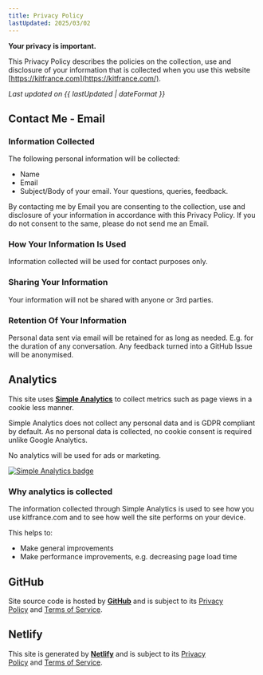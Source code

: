 ```yaml
---
title: Privacy Policy
lastUpdated: 2025/03/02
---
```

**Your privacy is important.**

This Privacy Policy describes the policies on the collection, use and disclosure of your information that is collected when you use this website [https://kitfrance.com](https://kitfrance.com/).

*Last updated on {{ lastUpdated | dateFormat }}*

## Contact Me - Email

### Information Collected

The following personal information will be collected:

- Name
- Email
- Subject/Body of your email. Your questions, queries, feedback.

By contacting me by Email you are consenting to the collection, use and disclosure of your information in accordance with this Privacy Policy. If you do not consent to the same, please do not send me an Email.

### How Your Information Is Used

Information collected will be used for contact purposes only.

### Sharing Your Information

Your information will not be shared with anyone or 3rd parties.

### Retention Of Your Information

Personal data sent via email will be retained for as long as needed. E.g. for the duration of any conversation. Any feedback turned into a GitHub Issue will be anonymised.

## Analytics

This site uses [**Simple Analytics**](https://www.simpleanalytics.com/) to collect metrics such as page views in a cookie less manner.

Simple Analytics does not collect any personal data and is GDPR compliant by default. As no personal data is collected, no cookie consent is required unlike Google Analytics.

No analytics will be used for ads or marketing.

<a href="https://dashboard.simpleanalytics.com/?utm_source=kitfrance.com&utm_content=badge" referrerpolicy="origin" target="_blank"><picture><source srcset="https://simpleanalyticsbadges.com/kitfrance.com?mode=dark" media="(prefers-color-scheme: dark)" /><img src="https://simpleanalyticsbadges.com/kitfrance.com?mode=light" alt="Simple Analytics badge" loading="lazy" referrerpolicy="no-referrer" crossorigin="anonymous" /></picture></a>

### Why analytics is collected

The information collected through Simple Analytics is used to see how you use kitfrance.com and to see how well the site performs on your device.

This helps to:

- Make general improvements
- Make performance improvements, e.g. decreasing page load time

## GitHub

 Site source code is hosted by [**GitHub**](https://github.com/) and is subject to its [Privacy Policy](https://docs.github.com/en/free-pro-team@latest/github/site-policy/github-privacy-statement) and [Terms of Service](https://docs.github.com/en/free-pro-team@latest/github/site-policy/github-terms-of-service).

## Netlify

This site is generated by [**Netlify**](https://www.netlify.com) and is subject to its [Privacy Policy](https://www.netlify.com/privacy/) and [Terms of Service](https://www.netlify.com/legal/terms-of-use/?_gl=1*hro6du*_gcl_au*MTE5NTE3MDQ1MC4xNzM4MjczNDQzLjIzMTIyMzQyNi4xNzQwODM3MzM4LjE3NDA4MzczNzc.).
